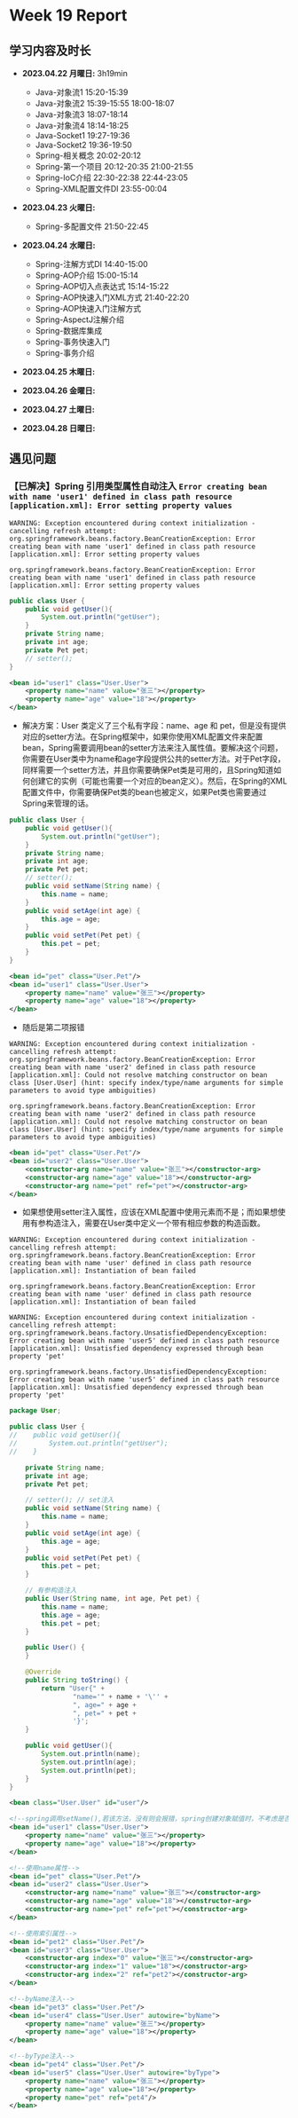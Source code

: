 # Week 19 Report

## 学习内容及时长

* **2023.04.22 月曜日:** 3h19min
	* Java-对象流1 15:20-15:39
	* Java-对象流2 15:39-15:55 18:00-18:07
	* Java-对象流3 18:07-18:14
	* Java-对象流4 18:14-18:25
	* Java-Socket1 19:27-19:36
	* Java-Socket2 19:36-19:50
  * Spring-相关概念 20:02-20:12
  * Spring-第一个项目 20:12-20:35 21:00-21:55
  * Spring-IoC介绍 22:30-22:38 22:44-23:05
  * Spring-XML配置文件DI 23:55-00:04

* **2023.04.23 火曜日:** 
  * Spring-多配置文件 21:50-22:45

* **2023.04.24 水曜日:** 
  * Spring-注解方式DI 14:40-15:00
  * Spring-AOP介绍 15:00-15:14
  * Spring-AOP切入点表达式 15:14-15:22
  * Spring-AOP快速入门XML方式 21:40-22:20 
  * Spring-AOP快速入门注解方式 
  * Spring-AspectJ注解介绍 
  * Spring-数据库集成 
  * Spring-事务快速入门 
  * Spring-事务介绍 

* **2023.04.25 木曜日:** 


* **2023.04.26 金曜日:** 


* **2023.04.27 土曜日:** 


* **2023.04.28 日曜日:** 


## 遇见问题

### 【已解决】Spring 引用类型属性自动注入 `Error creating bean with name 'user1' defined in class path resource [application.xml]: Error setting property values`
```
WARNING: Exception encountered during context initialization - cancelling refresh attempt: org.springframework.beans.factory.BeanCreationException: Error creating bean with name 'user1' defined in class path resource [application.xml]: Error setting property values

org.springframework.beans.factory.BeanCreationException: Error creating bean with name 'user1' defined in class path resource [application.xml]: Error setting property values
```
```java
public class User {
    public void getUser(){
        System.out.println("getUser");
    }
    private String name;
    private int age;
    private Pet pet;
    // setter();
}
```
```xml
<bean id="user1" class="User.User">
    <property name="name" value="张三"></property>
    <property name="age" value="18"></property>
</bean>
```
* 解决方案：User 类定义了三个私有字段：name、age 和 pet，但是没有提供对应的setter方法。在Spring框架中，如果你使用XML配置文件来配置bean，Spring需要调用bean的setter方法来注入属性值。要解决这个问题，你需要在User类中为name和age字段提供公共的setter方法。对于Pet字段，同样需要一个setter方法，并且你需要确保Pet类是可用的，且Spring知道如何创建它的实例（可能也需要一个对应的bean定义）。然后，在Spring的XML配置文件中，你需要确保Pet类的bean也被定义，如果Pet类也需要通过Spring来管理的话。
```java
public class User {
    public void getUser(){
        System.out.println("getUser");
    }
    private String name;
    private int age;
    private Pet pet;
    // setter();
    public void setName(String name) {
        this.name = name;
    }
    public void setAge(int age) {
        this.age = age;
    }
    public void setPet(Pet pet) {
        this.pet = pet;
    }
}
```
```xml
<bean id="pet" class="User.Pet"/>
<bean id="user1" class="User.User">
    <property name="name" value="张三"></property>
    <property name="age" value="18"></property>
</bean>
```
* 随后是第二项报错
```
WARNING: Exception encountered during context initialization - cancelling refresh attempt: org.springframework.beans.factory.BeanCreationException: Error creating bean with name 'user2' defined in class path resource [application.xml]: Could not resolve matching constructor on bean class [User.User] (hint: specify index/type/name arguments for simple parameters to avoid type ambiguities)

org.springframework.beans.factory.BeanCreationException: Error creating bean with name 'user2' defined in class path resource [application.xml]: Could not resolve matching constructor on bean class [User.User] (hint: specify index/type/name arguments for simple parameters to avoid type ambiguities)
```
```xml
<bean id="pet" class="User.Pet"/>
<bean id="user2" class="User.User">
    <constructor-arg name="name" value="张三"></constructor-arg>
    <constructor-arg name="age" value="18"></constructor-arg>
    <constructor-arg name="pet" ref="pet"></constructor-arg>
</bean>
```
* 如果想使用setter注入属性，应该在XML配置中使用<property>元素而不是<constructor-arg>；而如果想使用有参构造注入，需要在User类中定义一个带有相应参数的构造函数。
```
WARNING: Exception encountered during context initialization - cancelling refresh attempt: org.springframework.beans.factory.BeanCreationException: Error creating bean with name 'user' defined in class path resource [application.xml]: Instantiation of bean failed

org.springframework.beans.factory.BeanCreationException: Error creating bean with name 'user' defined in class path resource [application.xml]: Instantiation of bean failed
```
```
WARNING: Exception encountered during context initialization - cancelling refresh attempt: org.springframework.beans.factory.UnsatisfiedDependencyException: Error creating bean with name 'user5' defined in class path resource [application.xml]: Unsatisfied dependency expressed through bean property 'pet'

org.springframework.beans.factory.UnsatisfiedDependencyException: Error creating bean with name 'user5' defined in class path resource [application.xml]: Unsatisfied dependency expressed through bean property 'pet'
```
```java
package User;

public class User {
//    public void getUser(){
//        System.out.println("getUser");
//    }

    private String name;
    private int age;
    private Pet pet;

    // setter(); // set注入
    public void setName(String name) {
        this.name = name;
    }
    public void setAge(int age) {
        this.age = age;
    }
    public void setPet(Pet pet) {
        this.pet = pet;
    }

    // 有参构造注入
    public User(String name, int age, Pet pet) {
        this.name = name;
        this.age = age;
        this.pet = pet;
    }

    public User() {
    }

    @Override
    public String toString() {
        return "User{" +
                "name='" + name + '\'' +
                ", age=" + age +
                ", pet=" + pet +
                '}';
    }

    public void getUser(){
        System.out.println(name);
        System.out.println(age);
        System.out.println(pet);
    }
}
```
```xml
<bean class="User.User" id="user"/>

<!--spring调用setName(),若该方法，没有则会报错，spring创建对象赋值时，不考虑是否存在该属性，而是寻找该‘name’的set方法-->
<bean id="user1" class="User.User">
    <property name="name" value="张三"></property>
    <property name="age" value="18"></property>
</bean>

<!--使用name属性-->
<bean id="pet" class="User.Pet"/>
<bean id="user2" class="User.User">
    <constructor-arg name="name" value="张三"></constructor-arg>
    <constructor-arg name="age" value="18"></constructor-arg>
    <constructor-arg name="pet" ref="pet"></constructor-arg>
</bean>

<!--使用索引属性-->
<bean id="pet2" class="User.Pet"/>
<bean id="user3" class="User.User">
    <constructor-arg index="0" value="张三"></constructor-arg>
    <constructor-arg index="1" value="18"></constructor-arg>
    <constructor-arg index="2" ref="pet2"></constructor-arg>
</bean>

<!--byName注入-->
<bean id="pet3" class="User.Pet"/>
<bean id="user4" class="User.User" autowire="byName">
    <property name="name" value="张三"></property>
    <property name="age" value="18"></property>
</bean>

<!--byType注入-->
<bean id="pet4" class="User.Pet"/>
<bean id="user5" class="User.User" autowire="byType">
    <property name="name" value="张三"></property>
    <property name="age" value="18"></property>
    <property name="pet" ref="pet4"/>
</bean>
```
